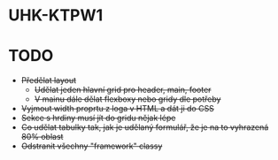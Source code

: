 # UHK-KTPW1

# TODO

- ~~Předělat layout~~
  - ~~Udělat jeden hlavní grid pro header, main, footer~~
  - ~~V mainu dále dělat flexboxy nebo gridy dle potřeby~~
- ~~Vyjmout width proprtu z loga v HTML a dát ji do CSS~~
- ~~Sekce s hrdiny musí jít do gridu nějak lépe~~
- ~~Co udělat tabulky tak, jak je udělaný formulář, že je na to vyhrazená 80% oblast~~
- ~~Odstranit všechny "framework" classy~~
